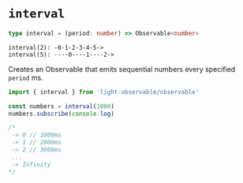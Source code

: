 # `interval`
```typescript
type interval = (period: number) => Observable<number>
```

```
interval(2): -0-1-2-3-4-5->
interval(5): ----0----1----2->
```

Creates an Observable that emits sequential numbers every specified `period` ms.

```typescript
import { interval } from 'light-observable/observable'

const numbers = interval(1000)
numbers.subscribe(console.log)

/*
 -> 0 // 1000ms
 -> 1 // 2000ms
 -> 2 // 3000ms
 ...
 -> Infinity
*/
```
